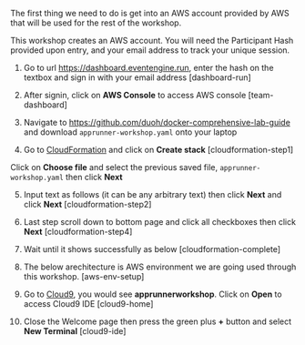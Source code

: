 The first thing we need to do is get into an AWS account provided by AWS that will be used for the rest of the workshop.

This workshop creates an AWS account. You will need the Participant Hash provided upon entry, and your email address to track your unique session.
1. Go to url https://dashboard.eventengine.run, enter the hash on the textbox and sign in with your email address
[dashboard-run]

2. After signin, click on **AWS Console** to access AWS console
[team-dashboard]

3. Navigate to https://github.com/duoh/docker-comprehensive-lab-guide and download `apprunner-workshop.yaml` onto your laptop

4. Go to [CloudFormation](https://ap-southeast-1.console.aws.amazon.com/cloudformation/home) and click on **Create stack**
[cloudformation-step1]

Click on **Choose file** and select the previous saved file, `apprunner-workshop.yaml` then click **Next**

5. Input text as follows (it can be any arbitrary text) then click **Next** and click **Next**
[cloudformation-step2]

6. Last step scroll down to bottom page and click all checkboxes then click **Next**
[cloudformation-step4]

7. Wait until it shows successfully as below
[cloudformation-complete]

8. The below arechitecture is AWS environment we are going used through this workshop.
[aws-env-setup]

9. Go to [Cloud9](https://ap-southeast-1.console.aws.amazon.com/cloud9control/home), you would see **apprunnerworkshop**.
Click on **Open** to access Cloud9 IDE
[cloud9-home]

10. Close the Welcome page then press the green plus **+** button and select **New Terminal**
[cloud9-ide]

